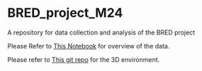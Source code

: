 # BRED_project_M24
A repository for data collection and analysis of the BRED project

Please Refer to [This Notebook](data%20analysis/data_analysis.ipynb) for overview of the data.

Please refer to [This git repo](https://github.com/AadityaNarain2003/BRED_Unity) for the 3D environment.